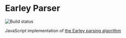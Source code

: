 
# Earley Parser

![Build status](https://travis-ci.org/lurchmath/earley-parser.svg?branch=master)

JavaScript implementation of [the Earley parsing algorithm](https://en.wikipedia.org/wiki/Earley_parser)
